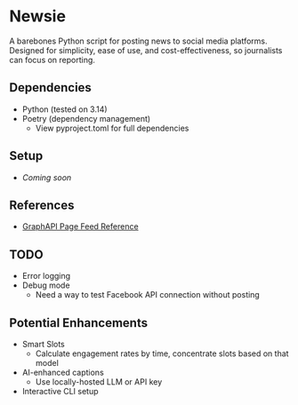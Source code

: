 # Newsie
A barebones Python script for posting news to social media platforms. Designed for simplicity, ease of use, and cost-effectiveness, so journalists can focus on reporting.

## Dependencies
- Python (tested on 3.14)
- Poetry (dependency management)
    - View pyproject.toml for full dependencies

## Setup
- _Coming soon_

## References
- [GraphAPI Page Feed Reference](https://developers.facebook.com/docs/graph-api/reference/v21.0/page/feed)

## TODO
- Error logging
- Debug mode
    - Need a way to test Facebook API connection without posting

## Potential Enhancements
- Smart Slots
    - Calculate engagement rates by time, concentrate slots based on that model
- AI-enhanced captions
    - Use locally-hosted LLM or API key
- Interactive CLI setup
